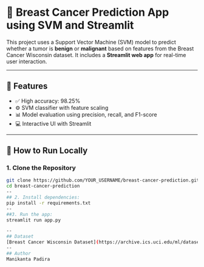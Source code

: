 # 🔬 Breast Cancer Prediction App using SVM and Streamlit

This project uses a Support Vector Machine (SVM) model to predict whether a tumor is **benign** or **malignant** based on features from the Breast Cancer Wisconsin dataset. It includes a **Streamlit web app** for real-time user interaction.

---

## 📌 Features

- ✅ High accuracy: 98.25%
- ⚙️ SVM classifier with feature scaling
- 📊 Model evaluation using precision, recall, and F1-score
- 💻 Interactive UI with Streamlit

---

## 🚀 How to Run Locally

### 1. Clone the Repository
```bash
git clone https://github.com/YOUR_USERNAME/breast-cancer-prediction.git
cd breast-cancer-prediction
--
## 2. Install dependencies:
pip install -r requirements.txt
--
##3. Run the app:
streamlit run app.py

--
## Dataset
[Breast Cancer Wisconsin Dataset](https://archive.ics.uci.edu/ml/datasets/Breast+Cancer+Wisconsin+(Diagnostic))
--
## Author
Manikanta Padira

